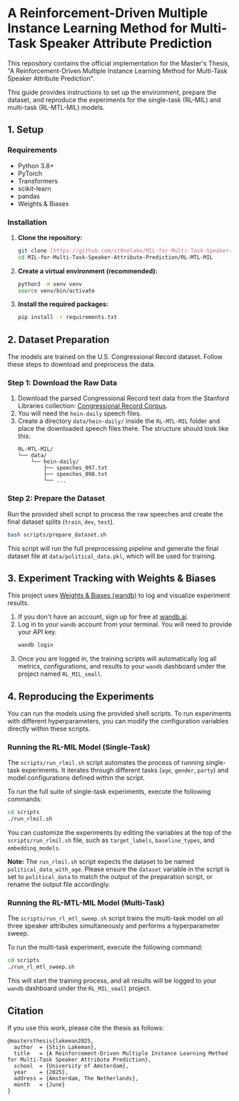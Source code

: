 # A Reinforcement-Driven Multiple Instance Learning Method for Multi-Task Speaker Attribute Prediction

This repository contains the official implementation for the Master's Thesis, "A Reinforcement-Driven Multiple Instance Learning Method for Multi-Task Speaker Attribute Prediction".

This guide provides instructions to set up the environment, prepare the dataset, and reproduce the experiments for the single-task (RL-MIL) and multi-task (RL-MTL-MIL) models.

## 1. Setup

### Requirements

* Python 3.8+
* PyTorch
* Transformers
* scikit-learn
* pandas
* Weights & Biases

### Installation

1.  **Clone the repository:**
    ```bash
    git clone [https://github.com/st0nelake/MIL-for-Multi-Task-Speaker-Attribute-Prediction.git](https://github.com/st0nelake/MIL-for-Multi-Task-Speaker-Attribute-Prediction.git)
    cd MIL-for-Multi-Task-Speaker-Attribute-Prediction/RL-MTL-MIL
    ```

2.  **Create a virtual environment (recommended):**
    ```bash
    python3 -m venv venv
    source venv/bin/activate
    ```

3.  **Install the required packages:**
    ```bash
    pip install -r requirements.txt
    ```

## 2. Dataset Preparation

The models are trained on the U.S. Congressional Record dataset. Follow these steps to download and preprocess the data.

### Step 1: Download the Raw Data

1.  Download the parsed Congressional Record text data from the Stanford Libraries collection: [Congressional Record Corpus](https://data.stanford.edu/congress_text).
2.  You will need the `hein-daily` speech files.
3.  Create a directory `data/hein-daily/` inside the `RL-MTL-MIL` folder and place the downloaded speech files there. The structure should look like this:
    ```
    RL-MTL-MIL/
    └── data/
        └── hein-daily/
            ├── speeches_097.txt
            ├── speeches_098.txt
            └── ...
    ```

### Step 2: Prepare the Dataset

Run the provided shell script to process the raw speeches and create the final dataset splits (`train`, `dev`, `test`).

```bash
bash scripts/prepare_dataset.sh
```

This script will run the full preprocessing pipeline and generate the final dataset file at `data/political_data.pkl`, which will be used for training.

## 3. Experiment Tracking with Weights & Biases

This project uses [Weights & Biases (wandb)](https://wandb.ai/) to log and visualize experiment results.

1.  If you don't have an account, sign up for free at [wandb.ai](https://wandb.ai).
2.  Log in to your `wandb` account from your terminal. You will need to provide your API key.
    ```bash
    wandb login
    ```
3.  Once you are logged in, the training scripts will automatically log all metrics, configurations, and results to your `wandb` dashboard under the project named `RL_MIL_small`.

## 4. Reproducing the Experiments

You can run the models using the provided shell scripts. To run experiments with different hyperparameters, you can modify the configuration variables directly within these scripts.

### Running the RL-MIL Model (Single-Task)

The `scripts/run_rlmil.sh` script automates the process of running single-task experiments. It iterates through different tasks (`age`, `gender`, `party`) and model configurations defined within the script.

To run the full suite of single-task experiments, execute the following commands:
```bash
cd scripts
./run_rlmil.sh
```

You can customize the experiments by editing the variables at the top of the `scripts/run_rlmil.sh` file, such as `target_labels`, `baseline_types`, and `embedding_models`.

**Note:** The `run_rlmil.sh` script expects the dataset to be named `political_data_with_age`. Please ensure the `dataset` variable in the script is set to `political_data` to match the output of the preparation script, or rename the output file accordingly.

### Running the RL-MTL-MIL Model (Multi-Task)

The `scripts/run_rl_mtl_sweep.sh` script trains the multi-task model on all three speaker attributes simultaneously and performs a hyperparameter sweep.

To run the multi-task experiment, execute the following command:
```bash
cd scripts
./run_rl_mtl_sweep.sh
```

This will start the training process, and all results will be logged to your `wandb` dashboard under the `RL_MIL_small` project.

## Citation

If you use this work, please cite the thesis as follows:

```
@mastersthesis{lakeman2025,
  author  = {Stijn Lakeman},
  title   = {A Reinforcement-Driven Multiple Instance Learning Method for Multi-Task Speaker Attribute Prediction},
  school  = {University of Amsterdam},
  year    = {2025},
  address = {Amsterdam, The Netherlands},
  month   = {June}
}
